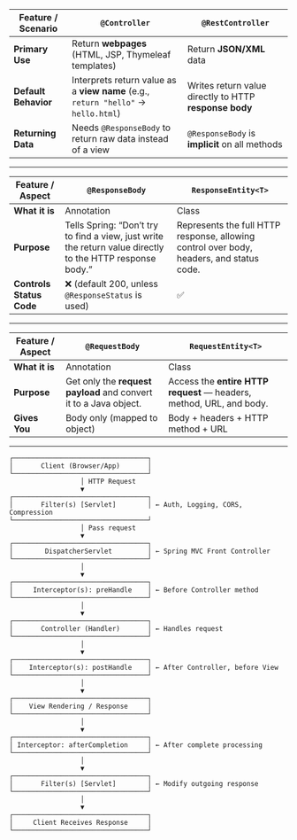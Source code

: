 | Feature / Scenario | `@Controller` | `@RestController` |
|--------------------|--------------|-------------------|
| **Primary Use**    | Return **webpages** (HTML, JSP, Thymeleaf templates) | Return **JSON/XML** data |
| **Default Behavior** | Interprets return value as a **view name** (e.g., `return "hello"` → `hello.html`) | Writes return value directly to HTTP **response body** |
| **Returning Data** | Needs `@ResponseBody` to return raw data instead of a view | `@ResponseBody` is **implicit** on all methods |


---
| Feature / Aspect | `@ResponseBody` | `ResponseEntity<T>` |
|------------------|-----------------|---------------------|
| **What it is**   | Annotation | Class |
| **Purpose**      | Tells Spring: “Don’t try to find a view, just write the return value directly to the HTTP response body.” | Represents the full HTTP response, allowing control over body, headers, and status code. |
| **Controls Status Code** | ❌ (default 200, unless `@ResponseStatus` is used) | ✅ |

---

| Feature / Aspect | `@RequestBody` | `RequestEntity<T>` |
|------------------|----------------|--------------------|
| **What it is**   | Annotation | Class |
| **Purpose**      | Get only the **request payload** and convert it to a Java object. | Access the **entire HTTP request** — headers, method, URL, and body. |
| **Gives You**    | Body only (mapped to object) | Body + headers + HTTP method + URL |


---
```plaintext
┌──────────────────────────────────┐
│       Client (Browser/App)       │
└──────────────────────────────────┘
                  │ HTTP Request
                  ▼
┌──────────────────────────────────┐
│       Filter(s) [Servlet]        │ ← Auth, Logging, CORS, Compression
└──────────────────────────────────┘
                  │ Pass request
                  ▼
┌──────────────────────────────────┐
│        DispatcherServlet         │ ← Spring MVC Front Controller
└──────────────────────────────────┘
                  │
                  ▼
┌──────────────────────────────────┐
│     Interceptor(s): preHandle    │ ← Before Controller method
└──────────────────────────────────┘
                  │
                  ▼
┌──────────────────────────────────┐
│       Controller (Handler)       │ ← Handles request
└──────────────────────────────────┘
                  │
                  ▼
┌──────────────────────────────────┐
│    Interceptor(s): postHandle    │ ← After Controller, before View
└──────────────────────────────────┘
                  │
                  ▼
┌──────────────────────────────────┐
│    View Rendering / Response     │
└──────────────────────────────────┘
                  │
                  ▼
┌──────────────────────────────────┐
│ Interceptor: afterCompletion     │ ← After complete processing
└──────────────────────────────────┘
                  │
                  ▼
┌──────────────────────────────────┐
│       Filter(s) [Servlet]        │ ← Modify outgoing response
└──────────────────────────────────┘
                  │
                  ▼
┌──────────────────────────────────┐
│     Client Receives Response     │
└──────────────────────────────────┘
```
